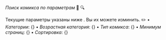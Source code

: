 *Поиск комикса по параметрам* 🔷 🔍

Текущие параметры указаны ниже . Вы их можете изминить. ✏️
• _Категории_: {}
• _Возрастная категория_: {}
• _Тип комикса_: {}
• _Минимум страниц_: {}
• _Сортировка_: {}